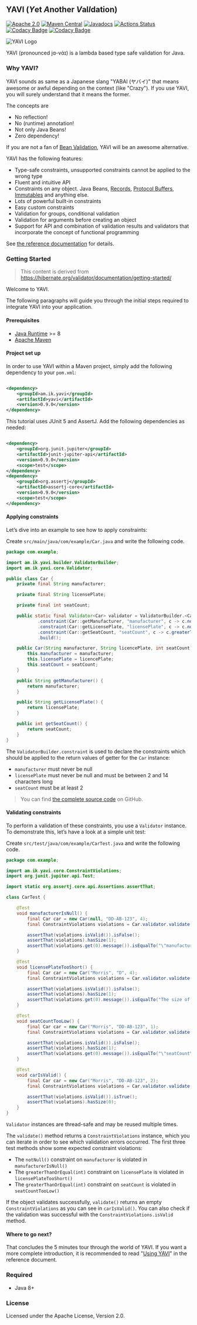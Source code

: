 ## YAVI (*Y*et *A*nother *V*al*I*dation)

[![Apache 2.0](https://img.shields.io/github/license/making/yavi.svg)](https://www.apache.org/licenses/LICENSE-2.0) [![Maven Central](https://maven-badges.herokuapp.com/maven-central/am.ik.yavi/yavi/badge.svg)](https://maven-badges.herokuapp.com/maven-central/am.ik.yavi/yavi) [![Javadocs](https://www.javadoc.io/badge/am.ik.yavi/yavi.svg)](https://www.javadoc.io/doc/am.ik.yavi/yavi) [![Actions Status](https://github.com/making/yavi/workflows/CI/badge.svg)](https://github.com/making/yavi/actions) [![Codacy Badge](https://api.codacy.com/project/badge/Grade/4232a408001840e994e707ff6a7d4e04)](https://app.codacy.com/manual/making/yavi?utm_source=github.com&utm_medium=referral&utm_content=making/yavi&utm_campaign=Badge_Grade_Dashboard) [![Codacy Badge](https://api.codacy.com/project/badge/Coverage/8ae26f1168ad479ebea8f1f6e6329ac5)](https://www.codacy.com/manual/making/yavi?utm_source=github.com&utm_medium=referral&utm_content=making/yavi&utm_campaign=Badge_Coverage)


![YAVI Logo](https://user-images.githubusercontent.com/106908/120071055-66770380-c0c8-11eb-83f1-d7eff04bad54.png)

YAVI (pronounced jɑ-vάɪ) 
is a lambda based type safe validation for Java. 

### Why YAVI?

YAVI sounds as same as a Japanese slang "YABAI (ヤバイ)" that means awesome or awful depending on the context (like "Crazy").
If you use YAVI, you will surely understand that it means the former.

The concepts are

* No reflection!
* No (runtime) annotation!
* Not only Java Beans!
* Zero dependency!

If you are not a fan of [Bean Validation](https://beanvalidation.org/), YAVI will be an awesome alternative.

YAVI has the following features:

* Type-safe constraints, unsupported constraints cannot be applied to the wrong type
* Fluent and intuitive API
* Constraints on any object. Java Beans, [Records](https://openjdk.java.net/jeps/395), [Protocol Buffers](https://developers.google.com/protocol-buffers), [Immutables](https://immutables.github.io/) and anything else.
* Lots of powerful built-in constraints
* Easy custom constraints
* Validation for groups, conditional validation
* Validation for arguments before creating an object
* Support for API and combination of validation results and validators that incorporate the concept of functional programming

See [the reference documentation](https://yavi.ik.am) for details.

### Getting Started

> This content is derived from https://hibernate.org/validator/documentation/getting-started/

Welcome to YAVI.

The following paragraphs will guide you through the initial steps required to integrate
YAVI into your application.

#### Prerequisites

* [Java Runtime](http://www.oracle.com/technetwork/java/index.html) >= 8
* [Apache Maven](http://maven.apache.org/)

#### Project set up

In order to use YAVI within a Maven project, simply add the following dependency to
your `pom.xml`:

```xml

<dependency>
    <groupId>am.ik.yavi</groupId>
    <artifactId>yavi</artifactId>
    <version>0.9.0</version>
</dependency>
```

This tutorial uses JUnit 5 and AssertJ. Add the following dependencies as needed:

```xml

<dependency>
    <groupId>org.junit.jupiter</groupId>
    <artifactId>junit-jupiter-api</artifactId>
    <version>0.9.0</version>
    <scope>test</scope>
</dependency>
<dependency>
    <groupId>org.assertj</groupId>
    <artifactId>assertj-core</artifactId>
    <version>0.9.0</version>
    <scope>test</scope>
</dependency>
```

#### Applying constraints

Let’s dive into an example to see how to apply constraints:

Create `src/main/java/com/example/Car.java` and write the following code.

```java
package com.example;

import am.ik.yavi.builder.ValidatorBuilder;
import am.ik.yavi.core.Validator;

public class Car {
    private final String manufacturer;

    private final String licensePlate;

    private final int seatCount;

    public static final Validator<Car> validator = ValidatorBuilder.<Car>of()
            .constraint(Car::getManufacturer, "manufacturer", c -> c.notNull())
            .constraint(Car::getLicensePlate, "licensePlate", c -> c.notNull().greaterThanOrEqual(2).lessThanOrEqual(14))
            .constraint(Car::getSeatCount, "seatCount", c -> c.greaterThanOrEqual(2))
            .build();

    public Car(String manufacturer, String licencePlate, int seatCount) {
        this.manufacturer = manufacturer;
        this.licensePlate = licencePlate;
        this.seatCount = seatCount;
    }

    public String getManufacturer() {
        return manufacturer;
    }

    public String getLicensePlate() {
        return licensePlate;
    }

    public int getSeatCount() {
        return seatCount;
    }
}
```

The `ValidatorBuilder.constraint` is used to declare the constraints which should be
applied to the return values of getter for the `Car` instance:

* `manufacturer` must never be null
* `licensePlate` must never be null and must be between 2 and 14 characters long
* `seatCount` must be at least 2

> You can find [the complete source code](https://github.com/making/gs-yavi) on GitHub.

#### Validating constraints

To perform a validation of these constraints, you use a `Validator` instance. To
demonstrate this, let’s have a look at a simple unit test:

Create `src/test/java/com/example/CarTest.java` and write the following code.

```java
package com.example;

import am.ik.yavi.core.ConstraintViolations;
import org.junit.jupiter.api.Test;

import static org.assertj.core.api.Assertions.assertThat;

class CarTest {

    @Test
    void manufacturerIsNull() {
        final Car car = new Car(null, "DD-AB-123", 4);
        final ConstraintViolations violations = Car.validator.validate(car);

        assertThat(violations.isValid()).isFalse();
        assertThat(violations).hasSize(1);
        assertThat(violations.get(0).message()).isEqualTo("\"manufacturer\" must not be null");
    }

    @Test
    void licensePlateTooShort() {
        final Car car = new Car("Morris", "D", 4);
        final ConstraintViolations violations = Car.validator.validate(car);

        assertThat(violations.isValid()).isFalse();
        assertThat(violations).hasSize(1);
        assertThat(violations.get(0).message()).isEqualTo("The size of \"licensePlate\" must be greater than or equal to 2. The given size is 1");
    }

    @Test
    void seatCountTooLow() {
        final Car car = new Car("Morris", "DD-AB-123", 1);
        final ConstraintViolations violations = Car.validator.validate(car);

        assertThat(violations.isValid()).isFalse();
        assertThat(violations).hasSize(1);
        assertThat(violations.get(0).message()).isEqualTo("\"seatCount\" must be greater than or equal to 2");
    }

    @Test
    void carIsValid() {
        final Car car = new Car("Morris", "DD-AB-123", 2);
        final ConstraintViolations violations = Car.validator.validate(car);

        assertThat(violations.isValid()).isTrue();
        assertThat(violations).hasSize(0);
    }
}
```

`Validator` instances are thread-safe and may be reused multiple times.

The `validate()` method returns a `ConstraintViolations` instance, which you can iterate
in order to see which validation errors occurred. The first three test methods show some
expected constraint violations:

* The `notNull()` constraint on `manufacturer` is violated in `manufacturerIsNull()`
* The `greaterThanOrEqual(int)` constraint on `licensePlate` is violated
  in `licensePlateTooShort()`
* The `greaterThanOrEqual(int)` constraint on `seatCount` is violated
  in `seatCountTooLow()`

If the object validates successfully, `validate()` returns an empty `ConstraintViolations`
as you can see in
`carIsValid()`. You can also check if the validation was successful with
the `ConstraintViolations.isValid` method.

#### Where to go next?

That concludes the 5 minutes tour through the world of YAVI. If you want a more complete
introduction, it is recommended to read "[Using YAVI](https://yavi.ik.am/#using-yavi)" in the reference document.

### Required

* Java 8+

### License

Licensed under the Apache License, Version 2.0.
